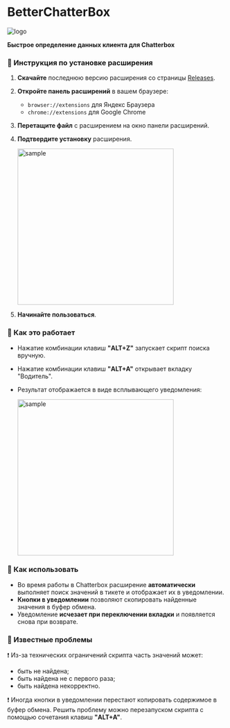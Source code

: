 # BetterChatterBox

![logo](https://github.com/user-attachments/assets/2007994c-d747-40d0-8d1e-070b569b42cb)

**Быстрое определение данных клиента для Chatterbox**

### 📌 Инструкция по установке расширения

1. **Скачайте** последнюю версию расширения со страницы [Releases](#).
2. **Откройте панель расширений** в вашем браузере:
   - `browser://extensions` для Яндекс Браузера
   - `chrome://extensions` для Google Chrome
3. **Перетащите файл** с расширением на окно панели расширений.
4. **Подтвердите установку** расширения.

   <img width="360" alt="sample" src="https://github.com/user-attachments/assets/526d19f5-5f4c-4e1c-a2c0-df14bf32bdc0">

5. **Начинайте пользоваться**.

### 📌 Как это работает

- Нажатие комбинации клавиш **"ALT+Z"** запускает скрипт поиска вручную.
- Нажатие комбинации клавиш **"ALT+A"** открывает вкладку "Водитель".
- Результат отображается в виде всплывающего уведомления:

  <img width="360" alt="sample" src="https://github.com/user-attachments/assets/5c275b74-0aa1-4f39-8c42-8d77ef383f70">

### 📌 Как использовать

- Во время работы в Chatterbox расширение **автоматически** выполняет поиск значений в тикете и отображает их в уведомлении.
- **Кнопки в уведомлении** позволяют скопировать найденные значения в буфер обмена.
- Уведомление **исчезает при переключении вкладки** и появляется снова при возврате.

### 📌 Известные проблемы

❗ Из-за технических ограничений скрипта часть значений может:
   - быть не найдена;
   - быть найдена не с первого раза;
   - быть найдена некорректно.

❗ Иногда кнопки в уведомлении перестают копировать содержимое в буфер обмена. Решить проблему можно перезапуском скрипта с помощью сочетания клавиш **"ALT+A"**.
